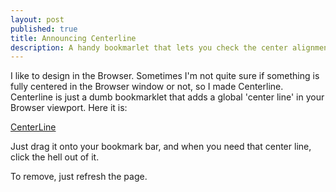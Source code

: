 ```yaml
---
layout: post
published: true
title: Announcing Centerline
description: A handy bookmarlet that lets you check the center alignment when designing in the Browser.
---
```


I like to design in the Browser. Sometimes I'm not quite sure if something is fully centered in the Browser window or not, so I made Centerline. Centerline
is just a dumb bookmarklet that adds a global 'center line' in your Browser viewport. Here it is:

<a href="javascript:(function()%7Bvar%20v%3D%272.1.3%27%3B%20if%20(window.jQuery%3D%3D%3Dundefined%20%7C%7C%20window.jQuery.fn.jquery%20%3C%20v)%7Bvar%20done%3Dfalse%3B%20var%20script%3Ddocument.createElement(%27script%27)%3B%20script.src%3D%27http%3A%2F%2Fajax.googleapis.com%2Fajax%2Flibs%2Fjquery%2F%27%20%2B%20v%20%2B%20%27%2Fjquery.min.js%27%3B%20script.onload%3Dscript.onreadystatechange%3Dfunction()%7Bif%20(!done%20%26%26%20(!this.readyState%20%7C%7C%20this.readyState%3D%3D%27loaded%27%20%7C%7C%20this.readyState%3D%3D%27complete%27))%7Bdone%3Dtrue%3B%20initCenterLine()%3B%7D%7D%3B%20document.getElementsByTagName(%27head%27)%5B0%5D.appendChild(script)%3B%7Delse%7BinitCenterLine()%3B%7Dfunction%20initCenterLine()%7B(window.centerLine%3Dfunction()%7B%24(%27body%27).append(%27%3Cdiv%20class%3D%22centerLineDiv%22%3E%3C%2Fdiv%3E%27)%3B%20%24(%27body%27).append(%27%3Cstyle%20type%3D%22text%2Fcss%22%3E.centerLineDiv%7Bcontent%3A%22%22%3B%20position%3A%20fixed%3B%20top%3A%200%3B%20bottom%3A%200%3B%20left%3A%2050%25%3B%20border-left%3A%202px%20dotted%20%23444%3B%20z-index%3A%2099999999%3B%7D%3C%2Fstyle%3E%27)%3B%20%24(%27body%27).append(%27%3Cstyle%20type%3D%22text%2Fcss%22%3E.container%7Bborder-left%3A%201px%20solid%20red%3B%20border-right%3A%201px%20solid%20red%3B%7D%3C%2Fstyle%3E%27)%3B%7D)()%3B%7D%7D)()%3B">CenterLine</a>

Just drag it onto your bookmark bar, and when you need that center line, click the hell out of it.

To remove, just refresh the page.